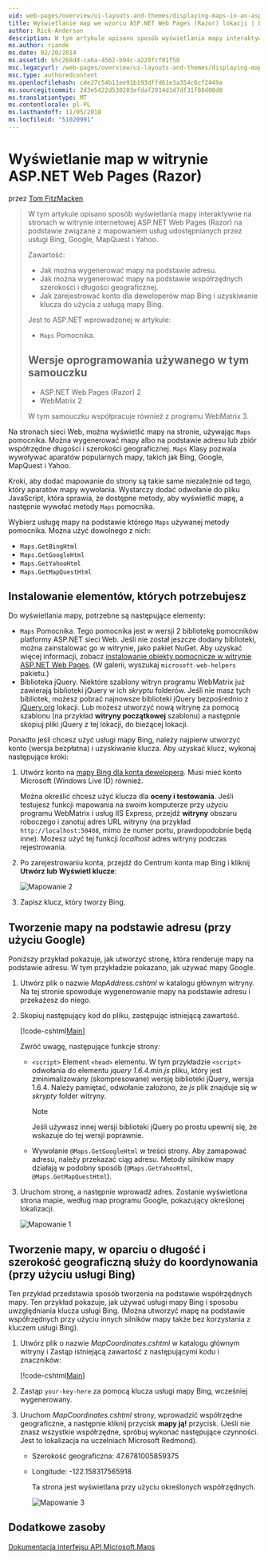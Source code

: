 ```yaml
---
uid: web-pages/overview/ui-layouts-and-themes/displaying-maps-in-an-aspnet-web-pages-site
title: Wyświetlanie map we wzorcu ASP.NET Web Pages (Razor) lokacji | Dokumentacja firmy Microsoft
author: Rick-Anderson
description: W tym artykule opisano sposób wyświetlania mapy interaktywne na stronach w witrynie internetowej ASP.NET Web Pages (Razor) na podstawie związane z mapowaniem usług udostępnianych przez usługi Bing, Google, Ma...
ms.author: riande
ms.date: 02/20/2014
ms.assetid: b5c268dd-ca6a-4562-b94c-a220fcf01f58
msc.legacyurl: /web-pages/overview/ui-layouts-and-themes/displaying-maps-in-an-aspnet-web-pages-site
msc.type: authoredcontent
ms.openlocfilehash: cde27c54b11ee91b193dffd61e3a354c6cf2449a
ms.sourcegitcommit: 2d3e5422d530203efdaf2014d1d7df31f88d08d0
ms.translationtype: MT
ms.contentlocale: pl-PL
ms.lasthandoff: 11/05/2018
ms.locfileid: "51020991"
---
```

<a name="displaying-maps-in-an-aspnet-web-pages-razor-site"></a>Wyświetlanie map w witrynie ASP.NET Web Pages (Razor)
====================
przez [Tom FitzMacken](https://github.com/tfitzmac)

> W tym artykule opisano sposób wyświetlania mapy interaktywne na stronach w witrynie internetowej ASP.NET Web Pages (Razor) na podstawie związane z mapowaniem usług udostępnianych przez usługi Bing, Google, MapQuest i Yahoo.
> 
> Zawartość:
> 
> - Jak można wygenerować mapy na podstawie adresu.
> - Jak można wygenerować mapy na podstawie współrzędnych szerokości i długości geograficznej.
> - Jak zarejestrować konto dla deweloperów map Bing i uzyskiwanie klucza do użycia z usługą mapy Bing.
> 
> Jest to ASP.NET wprowadzonej w artykule:
> 
> - `Maps` Pomocnika.
>   
> 
> ## <a name="software-versions-used-in-the-tutorial"></a>Wersje oprogramowania używanego w tym samouczku
> 
> 
> - ASP.NET Web Pages (Razor) 2
> - WebMatrix 2
>   
> 
> W tym samouczku współpracuje również z programu WebMatrix 3.


Na stronach sieci Web, można wyświetlić mapy na stronie, używając `Maps` pomocnika. Można wygenerować mapy albo na podstawie adresu lub zbiór współrzędne długości i szerokości geograficznej. `Maps` Klasy pozwala wywoływać aparatów popularnych mapy, takich jak Bing, Google, MapQuest i Yahoo.

Kroki, aby dodać mapowanie do strony są takie same niezależnie od tego, który aparatów mapy wywołania. Wystarczy dodać odwołanie do pliku JavaScript, która sprawia, że dostępne metody, aby wyświetlić mapę, a następnie wywołać metody `Maps` pomocnika.

Wybierz usługę mapy na podstawie którego `Maps` używanej metody pomocnika. Można użyć dowolnego z nich:

- `Maps.GetBingHtml`
- `Maps.GetGoogleHtml`
- `Maps.GetYahooHtml`
- `Maps.GetMapQuestHtml`

## <a name="installing-the-pieces-you-need"></a>Instalowanie elementów, których potrzebujesz

Do wyświetlania mapy, potrzebne są następujące elementy:

- `Maps` Pomocnika. Tego pomocnika jest w wersji 2 bibliotekę pomocników platformy ASP.NET sieci Web. Jeśli nie został jeszcze dodany biblioteki, można zainstalować go w witrynie, jako pakiet NuGet. Aby uzyskać więcej informacji, zobacz [instalowanie obiekty pomocnicze w witrynie ASP.NET Web Pages](https://go.microsoft.com/fwlink/?LinkId=252372). (W galerii, wyszukaj `microsoft-web-helpers` pakietu.)
- Biblioteka jQuery. Niektóre szablony witryn programu WebMatrix już zawierają biblioteki jQuery w ich *skryptu* folderów. Jeśli nie masz tych bibliotek, możesz pobrać najnowsze biblioteki jQuery bezpośrednio z [jQuery.org](http://jQuery.org) lokacji. Lub możesz utworzyć nową witrynę za pomocą szablonu (na przykład **witryny początkowej** szablonu) a następnie skopiuj pliki jQuery z tej lokacji, do bieżącej lokacji.

Ponadto jeśli chcesz użyć usługi mapy Bing, należy najpierw utworzyć konto (wersja bezpłatna) i uzyskiwanie klucza. Aby uzyskać klucz, wykonaj następujące kroki:

1. Utwórz konto na [mapy Bing dla konta dewelopera](https://www.microsoft.com/maps/developers/web.aspx). Musi mieć konto Microsoft (Windows Live ID) również.

    Można określić chcesz użyć klucza dla **oceny i testowania**. Jeśli testujesz funkcji mapowania na swoim komputerze przy użyciu programu WebMatrix i usług IIS Express, przejdź **witryny** obszaru roboczego i zanotuj adres URL witryny (na przykład `http://localhost:50408`, mimo że numer portu, prawdopodobnie będą inne). Możesz użyć tej funkcji *localhost* adres witryny podczas rejestrowania.
2. Po zarejestrowaniu konta, przejdź do Centrum konta map Bing i kliknij **Utwórz lub Wyświetl klucze**:

    ![Mapowanie 2](displaying-maps-in-an-aspnet-web-pages-site/_static/image1.png)
3. Zapisz klucz, który tworzy Bing.

## <a name="creating-a-map-based-on-an-address-using-google"></a>Tworzenie mapy na podstawie adresu (przy użyciu Google)

Poniższy przykład pokazuje, jak utworzyć stronę, która renderuje mapy na podstawie adresu. W tym przykładzie pokazano, jak używać mapy Google.

1. Utwórz plik o nazwie *MapAddress.cshtml* w katalogu głównym witryny. Na tej stronie spowoduje wygenerowanie mapy na podstawie adresu i przekażesz do niego.
2. Skopiuj następujący kod do pliku, zastępując istniejącą zawartość.

    [!code-cshtml[Main](displaying-maps-in-an-aspnet-web-pages-site/samples/sample1.cshtml)]

    Zwróć uwagę, następujące funkcje strony:

    - `<script>` Element `<head>` elementu. W tym przykładzie `<script>` odwołania do elementu *jquery 1.6.4.min.js* pliku, który jest zminimalizowany (skompresowane) wersję biblioteki jQuery, wersja 1.6.4. Należy pamiętać, odwołanie założono, że *js* plik znajduje się w *skrypty* folder witryny. 

        > [!NOTE]
        > Jeśli używasz innej wersji biblioteki jQuery po prostu upewnij się, że wskazuje do tej wersji poprawnie.
    - Wywołanie `@Maps.GetGoogleHtml` w treści strony. Aby zamapować adresu, należy przekazać ciąg adresu. Metody silników mapy działają w podobny sposób (`@Maps.GetYahooHtml`, `@Maps.GetMapQuestHtml`).
3. Uruchom stronę, a następnie wprowadź adres. Zostanie wyświetlona strona mapie, według map programu Google, pokazujący określonej lokalizacji.

     ![Mapowanie 1](displaying-maps-in-an-aspnet-web-pages-site/_static/image2.png)

## <a name="creating-a-map-based-on-latitude-and-longitude-coordinates-using-bing"></a>Tworzenie mapy, w oparciu o długość i szerokość geograficzną służy do koordynowania (przy użyciu usługi Bing)

Ten przykład przedstawia sposób tworzenia na podstawie współrzędnych mapy. Ten przykład pokazuje, jak używać usługi mapy Bing i sposobu uwzględniania klucza usługi Bing. (Można utworzyć mapę na podstawie współrzędnych przy użyciu innych silników mapy także bez korzystania z kluczem usługi Bing).

1. Utwórz plik o nazwie *MapCoordinates.cshtml* w katalogu głównym witryny i Zastąp istniejącą zawartość z następującymi kodu i znaczników:

    [!code-cshtml[Main](displaying-maps-in-an-aspnet-web-pages-site/samples/sample2.cshtml)]
2. Zastąp `your-key-here` za pomocą klucza usługi mapy Bing, wcześniej wygenerowany.
3. Uruchom *MapCoordinates.cshtml* strony, wprowadzić współrzędne geograficzne, a następnie kliknij przycisk **mapy ją!** przycisk. (Jeśli nie znasz wszystkie współrzędne, spróbuj wykonać następujące czynności. Jest to lokalizacja na uczelniach Microsoft Redmond).

   - Szerokość geograficzna: 47.6781005859375
   - Longitude: -122.158317565918

     Ta strona jest wyświetlana przy użyciu określonych współrzędnych.

     ![Mapowanie 3](displaying-maps-in-an-aspnet-web-pages-site/_static/image3.png)

<a id="Additional_Resources"></a>
## <a name="additional-resources"></a>Dodatkowe zasoby


[Dokumentacja interfejsu API Microsoft.Maps](https://msdn.microsoft.com/library/gg427611.aspx)
